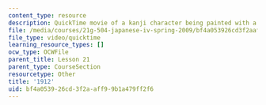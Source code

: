 ```yaml
---
content_type: resource
description: QuickTime movie of a kanji character being painted with a brush.
file: /media/courses/21g-504-japanese-iv-spring-2009/bf4a053926cd3f2aaff99b1a479ff2f6_1912.mov
file_type: video/quicktime
learning_resource_types: []
ocw_type: OCWFile
parent_title: Lesson 21
parent_type: CourseSection
resourcetype: Other
title: '1912'
uid: bf4a0539-26cd-3f2a-aff9-9b1a479ff2f6
---
```

